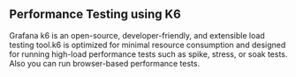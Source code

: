 <h2>Performance Testing using K6</h2>

<p>Grafana k6 is an open-source, developer-friendly, and extensible load testing tool.k6 is optimized for minimal resource consumption and designed for running high-load performance tests such as spike, stress, or soak tests. Also you can run browser-based performance tests.</p>
